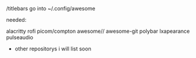 /titlebars go into ~/.config/awesome

needed:

alacritty
rofi
picom/compton
awesome// awesome-git
polybar
lxapearance
pulseaudio

- other repositorys i will list soon
